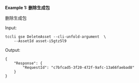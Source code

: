 **Example 1: 删除生成包**

删除生成包

Input: 

```
tccli gse DeleteAsset --cli-unfold-argument  \
    --AssetId asset-i5gtz5l9
```

Output: 
```
{
    "Response": {
        "RequestId": "c7bfcad5-3f20-472f-9afc-13a66faebad8"
    }
}
```

